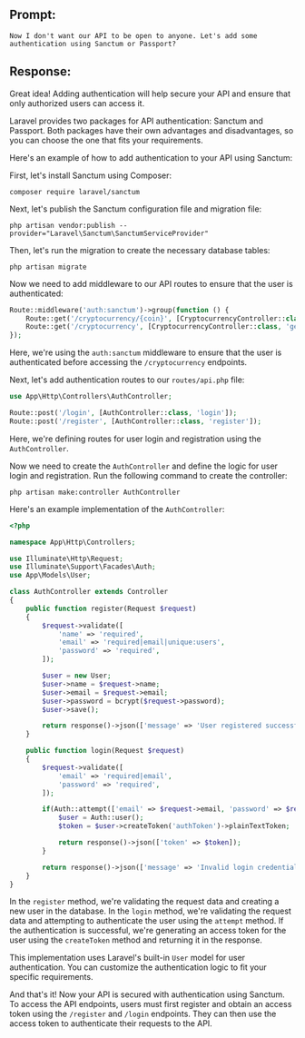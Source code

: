 ## Prompt:

```
Now I don't want our API to be open to anyone. Let's add some authentication using Sanctum or Passport?
```

## Response:

Great idea! Adding authentication will help secure your API and ensure that only authorized users can access it.

Laravel provides two packages for API authentication: Sanctum and Passport. Both packages have their own advantages and disadvantages, so you can choose the one that fits your requirements.

Here's an example of how to add authentication to your API using Sanctum:

First, let's install Sanctum using Composer:

```
composer require laravel/sanctum
```

Next, let's publish the Sanctum configuration file and migration file:

```
php artisan vendor:publish --provider="Laravel\Sanctum\SanctumServiceProvider"
```

Then, let's run the migration to create the necessary database tables:

```
php artisan migrate
```

Now we need to add middleware to our API routes to ensure that the user is authenticated:

```php
Route::middleware('auth:sanctum')->group(function () {
    Route::get('/cryptocurrency/{coin}', [CryptocurrencyController::class, 'getSinglePrice'])->where('coin', '[a-zA-Z]+');
    Route::get('/cryptocurrency', [CryptocurrencyController::class, 'getAllPrices']);
});
```

Here, we're using the `auth:sanctum` middleware to ensure that the user is authenticated before accessing the `/cryptocurrency` endpoints.

Next, let's add authentication routes to our `routes/api.php` file:

```php
use App\Http\Controllers\AuthController;

Route::post('/login', [AuthController::class, 'login']);
Route::post('/register', [AuthController::class, 'register']);
```

Here, we're defining routes for user login and registration using the `AuthController`.

Now we need to create the `AuthController` and define the logic for user login and registration. Run the following command to create the controller:

```
php artisan make:controller AuthController
```

Here's an example implementation of the `AuthController`:

```php
<?php

namespace App\Http\Controllers;

use Illuminate\Http\Request;
use Illuminate\Support\Facades\Auth;
use App\Models\User;

class AuthController extends Controller
{
    public function register(Request $request)
    {
        $request->validate([
            'name' => 'required',
            'email' => 'required|email|unique:users',
            'password' => 'required',
        ]);

        $user = new User;
        $user->name = $request->name;
        $user->email = $request->email;
        $user->password = bcrypt($request->password);
        $user->save();

        return response()->json(['message' => 'User registered successfully']);
    }

    public function login(Request $request)
    {
        $request->validate([
            'email' => 'required|email',
            'password' => 'required',
        ]);

        if(Auth::attempt(['email' => $request->email, 'password' => $request->password])) {
            $user = Auth::user();
            $token = $user->createToken('authToken')->plainTextToken;

            return response()->json(['token' => $token]);
        }

        return response()->json(['message' => 'Invalid login credentials'], 401);
    }
}
```

In the `register` method, we're validating the request data and creating a new user in the database. In the `login` method, we're validating the request data and attempting to authenticate the user using the `attempt` method. If the authentication is successful, we're generating an access token for the user using the `createToken` method and returning it in the response.

This implementation uses Laravel's built-in `User` model for user authentication. You can customize the authentication logic to fit your specific requirements.

And that's it! Now your API is secured with authentication using Sanctum. To access the API endpoints, users must first register and obtain an access token using the `/register` and `/login` endpoints. They can then use the access token to authenticate their requests to the API.
